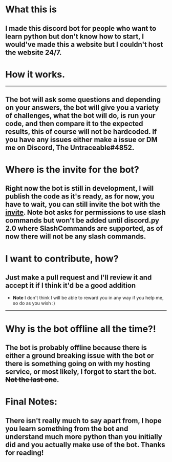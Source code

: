 # What this is
**I made this discord bot for people who want to learn python but don't know how to start, I would've made this a website but I couldn't host the website 24/7.**
--------------------------------
# How it works.
--------------------------------
The bot will ask some questions and depending on your answers, the bot will give you a variety of challenges, what the bot will do, is run your code, and then compare it to the expected results, this of course will not be hardcoded. If you have any issues either make a issue or DM me on Discord, The Untraceable#4852.
--------------------------------
# Where is the invite for the bot?
Right now the bot is still in development, I will publish the code as it's ready, as for now, you have to wait, you can still invite the bot with the [invite](https://discord.com/api/oauth2/authorize?client_id=853591984559357973&permissions=2147863616&scope=bot%20applications.commands). **Note** bot asks for permissions to use slash commands but won't be added until discord.py 2.0 where SlashCommands are supported, as of now there will not be any slash commands.
--------------------------------
# I want to contribute, how?
Just make a pull request and I'll review it and accept it if I think it'd be a good addition 
--------------------------------
+ **Note** I don't think I will be able to reward you in any way if you help me, so 
do as you wish :)
--------------------------------
# Why is the bot offline all the time?!
The bot is probably offline because there is either a ground breaking issue with the bot or there is something going on with my hosting service, **or** most likely, I forgot to start the bot. ~~Not the last one~~.
--------------------------------
# Final Notes:
There isn't really much to say apart from, I hope you learn something from the bot and understand much more python than you initially did and you actually make use of the bot. Thanks for reading!
--------
